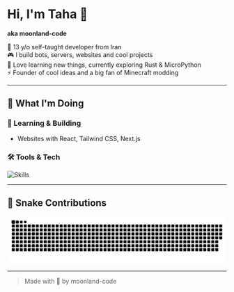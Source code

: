 # Hi, I'm Taha 👋  
**aka moonland-code**

🌙 13 y/o self-taught developer from Iran  
🎮 I build bots, servers, websites and cool projects  
🧠 Love learning new things, currently exploring Rust & MicroPython  
⚡ Founder of cool ideas and a big fan of Minecraft modding

---

## 🚀 What I'm Doing
### 🧠 Learning & Building
- Websites with React, Tailwind CSS, Next.js

### 🛠️ Tools & Tech
![Skills](https://skillicons.dev/icons?i=js,ts,html,css,react,nodejs,py,cpp,github,vscode,git,mysql)


---

## 🐍 Snake Contributions

![Snake](https://github.com/iTzArshia/iTzArshia/blob/output/github-contribution-grid-snake-dark.svg)


---

> Made with 💙 by moonland-code  
